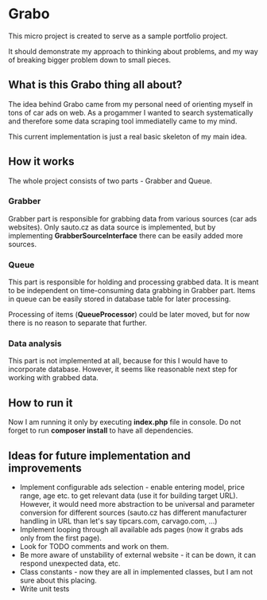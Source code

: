 # Grabo
This micro project is created to serve as a sample portfolio project.

It should demonstrate my approach to thinking about problems, and my way of breaking bigger problem down to small pieces.

## What is this Grabo thing all about?
The idea behind Grabo came from my personal need of orienting myself in tons of car ads on web. 
As a progammer I wanted to search systematically and therefore some data scraping tool immediatelly came to my mind.

This current implementation is just a real basic skeleton of my main idea.

## How it works

The whole project consists of two parts - Grabber and Queue.

### Grabber
Grabber part is responsible for grabbing data from various sources (car ads websites). 
Only sauto.cz as data source is implemented, but by implementing **GrabberSourceInterface** there can be easily added more sources.

### Queue
This part is responsible for holding and processing grabbed data. 
It is meant to be independent on time-consuming data grabbing in Grabber part.
Items in queue can be easily stored in database table for later processing.

Processing of items (**QueueProcessor**) could be later moved, but for now there is no reason to separate that further.

### Data analysis
This part is not implemented at all, because for this I would have to incorporate database.
However, it seems like reasonable next step for working with grabbed data.

## How to run it
Now I am running it only by executing **index.php** file in console.
Do not forget to run **composer install** to have all dependencies.

## Ideas for future implementation and improvements
- Implement configurable ads selection - enable entering model, price range, age etc. to get relevant data (use it for building target URL).
  However, it would need more abstraction to be universal and parameter conversion for different sources (sauto.cz has different manufacturer handling in URL than let's say tipcars.com, carvago.com, ...)
- Implement looping through all available ads pages (now it grabs ads only from the first page).
- Look for TODO comments and work on them.
- Be more aware of unstability of external website - it can be down, it can respond unexpected data, etc.
- Class constants - now they are all in implemented classes, but I am not sure about this placing.
- Write unit tests